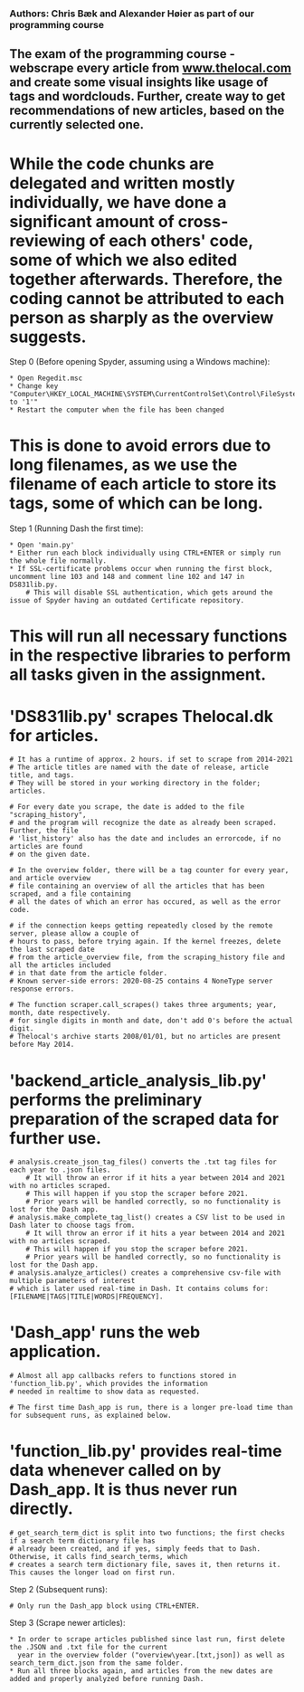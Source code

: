 
### Authors: Chris Bæk and Alexander Høier as part of our programming course

## The exam of the programming course - webscrape every article from www.thelocal.com and create some visual insights like usage of tags and wordclouds. Further, create way to get recommendations of new articles, based on the currently selected one. 

# While the code chunks are delegated and written mostly individually, we have done a significant amount of cross-reviewing of each others' code, some of which we also edited together afterwards. Therefore, the coding cannot be attributed to each person as sharply as the overview suggests.


Step 0 (Before opening Spyder, assuming using a Windows machine):

	* Open Regedit.msc 
	* Change key "Computer\HKEY_LOCAL_MACHINE\SYSTEM\CurrentControlSet\Control\FileSystem\LongPathsEnabled to '1'"
	* Restart the computer when the file has been changed

# This is done to avoid errors due to long filenames, as we use the filename of each article to store its tags, some of which can be long.



Step 1 (Running Dash the first time):

	* Open 'main.py' 
	* Either run each block individually using CTRL+ENTER or simply run the whole file normally.
	* If SSL-certificate problems occur when running the first block, uncomment line 103 and 148 and comment line 102 and 147 in DS831lib.py.
		# This will disable SSL authentication, which gets around the issue of Spyder having an outdated Certificate repository.

# This will run all necessary functions in the respective libraries to perform all tasks given in the assignment.
 
# 'DS831lib.py' scrapes Thelocal.dk for articles.

	# It has a runtime of approx. 2 hours. if set to scrape from 2014-2021
	# The article titles are named with the date of release, article title, and tags.
	# They will be stored in your working directory in the folder; articles.

	# For every date you scrape, the date is added to the file "scraping_history", 
	# and the program will recognize the date as already been scraped. Further, the file
	# 'list_history' also has the date and includes an errorcode, if no articles are found
	# on the given date.

	# In the overview folder, there will be a tag counter for every year, and article overview
	# file containing an overview of all the articles that has been scraped, and a file containing
	# all the dates of which an error has occured, as well as the error code.

	# if the connection keeps getting repeatedly closed by the remote server, please allow a couple of
	# hours to pass, before trying again. If the kernel freezes, delete the last scraped date
	# from the article_overview file, from the scraping_history file and all the articles included
	# in that date from the article folder.
	# Known server-side errors: 2020-08-25 contains 4 NoneType server response errors.

	# The function scraper.call_scrapes() takes three arguments; year, month, date respectively. 
	# for single digits in month and date, don't add 0's before the actual digit. 
	# Thelocal's archive starts 2008/01/01, but no articles are present before May 2014. 


# 'backend_article_analysis_lib.py' performs the preliminary preparation of the scraped data for further use.

	# analysis.create_json_tag_files() converts the .txt tag files for each year to .json files.
		# It will throw an error if it hits a year between 2014 and 2021 with no articles scraped.
		# This will happen if you stop the scraper before 2021.
		# Prior years will be handled correctly, so no functionality is lost for the Dash app.
	# analysis.make_complete_tag_list() creates a CSV list to be used in Dash later to choose tags from.
		# It will throw an error if it hits a year between 2014 and 2021 with no articles scraped.
		# This will happen if you stop the scraper before 2021.
		# Prior years will be handled correctly, so no functionality is lost for the Dash app.
	# analysis.analyze_articles() creates a comprehensive csv-file with multiple parameters of interest
	# which is later used real-time in Dash. It contains colums for: [FILENAME|TAGS|TITLE|WORDS|FREQUENCY].


# 'Dash_app' runs the web application.
	
	# Almost all app callbacks refers to functions stored in 'function_lib.py', which provides the information
	# needed in realtime to show data as requested.
	
	# The first time Dash_app is run, there is a longer pre-load time than for subsequent runs, as explained below.

# 'function_lib.py'  provides real-time data whenever called on by Dash_app. It is thus never run directly.

	# get_search_term_dict is split into two functions; the first checks if a search term dictionary file has
	# already been created, and if yes, simply feeds that to Dash. Otherwise, it calls find_search_terms, which
	# creates a search term dictionary file, saves it, then returns it. This causes the longer load on first run.



Step 2 (Subsequent runs):
	
	# Only run the Dash_app block using CTRL+ENTER.



Step 3 (Scrape newer articles):
	
	* In order to scrape articles published since last run, first delete the .JSON and .txt file for the current
	  year in the overview folder ("overview\year.[txt,json]) as well as search_term_dict.json from the same folder.
	* Run all three blocks again, and articles from the new dates are added and properly analyzed before running Dash.


